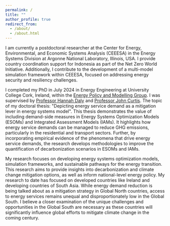 ```yaml
---
permalink: /
title: ""
author_profile: true
redirect_from: 
  - /about/
  - /about.html
---
```


I am currently a postdoctoral researcher at the Center for Energy, Environmental, and Economic Systems Analysis (CEEESA) in the Energy Systems Division at Argonne National Laboratory, Illinois, USA. I provide country coordination support for Indonesia as part of the Net Zero World Initiative. Additionally, I contribute to the development of a multi-model simulation framework within CEEESA, focused on addressing energy security and resiliency challenges. 

I completed my PhD in July 2024 in Energy Engineering at University College Cork, Ireland, within the [Energy Policy and Modelling Group](https://www.ucc.ie/en/epmg/). I was supervised by [Professor Hannah Daly](https://research.ucc.ie/profiles/D021/h.daly@ucc.ie) and [Professor John Curtis](https://www.esri.ie/people/john-curtis). The topic of my doctoral thesis: "Depicting energy service demand as a mitigation lever in energy systems model". This thesis demonstrates the value of including demand-side measures in Energy Systems Optimization Models (ESOMs) and Integrated Assessment Models (IAMs). It highlights how energy service demands can be managed to reduce GHG emissions, particularly in the residential and transport sectors. Further, by incorporating empirical evidence of the phenomena that drive energy service demands, the research develops methodologies to improve the quantification of decarbonization scenarios in ESOMs and IAMs.

My research focuses on developing energy systems optimization models, simulation frameworks, and sustainable pathways for the energy transition. This research aims to provide insights into decarbonization and climate change mitigation options, as well as inform national-level energy policy. My research to date has focused on developed countries like Ireland and developing countries of South Asia. While energy demand reduction is being talked about as a mitigation strategy in Global North countries, access to energy services remains unequal and disproportionately low in the Global South. I believe a closer examination of the unique challenges and
opportunities in the Global South are necessary as these countries will significantly influence global efforts to mitigate climate change in the coming century.
